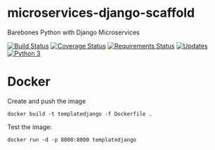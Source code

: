 # microservices-django-scaffold
Barebones Python with Django Microservices

[![Build Status](https://travis-ci.org/python-microservices/microservices-django-scaffold.svg?branch=master)](https://travis-ci.org/python-microservices/microservices-django-scaffold)
[![Coverage Status](https://coveralls.io/repos/github/python-microservices/microservices-django-scaffold/badge.svg?branch=master)](https://coveralls.io/github/python-microservices/microservices-django-scaffold?branch=master)
[![Requirements Status](https://requires.io/github/python-microservices/microservices-django-scaffold/requirements.svg?branch=master)](https://requires.io/github/python-microservices/microservices-django-scaffold/requirements/?branch=master)
[![Updates](https://pyup.io/repos/github/python-microservices/microservices-django-scaffold/shield.svg)](https://pyup.io/repos/github/python-microservices/microservices-django-scaffold/)
[![Python 3](https://pyup.io/repos/github/python-microservices/microservices-django-scaffold/python-3-shield.svg)](https://pyup.io/repos/github/python-microservices/microservices-django-scaffold/)


# Docker

Create and push the image

    docker build -t templatedjango -f Dockerfile .

Test the image:

    docker run -d -p 8000:8000 templatedjango